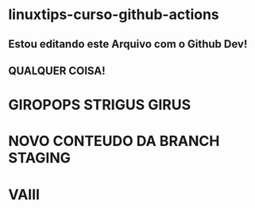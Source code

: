 # linuxtips-curso-github-actions


## Estou editando este Arquivo com o Github Dev!

## QUALQUER COISA!

# GIROPOPS STRIGUS GIRUS

# NOVO CONTEUDO DA BRANCH STAGING

# VAIII
